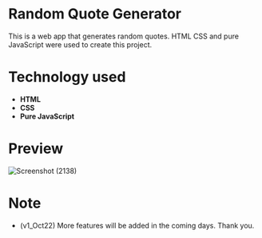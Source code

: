 # Random Quote Generator
 This is a web app that generates random quotes. HTML CSS and pure JavaScript were used to create this project.
# Technology used 
 - **HTML**
 - **CSS**
 - **Pure JavaScript**
# Preview 

![Screenshot (2138)](https://user-images.githubusercontent.com/88100576/199999255-122bb26d-823d-4a3d-a36e-4ee5b3f36d00.png)

# Note
 - (v1_Oct22) More features will be added in the coming days. Thank you.
